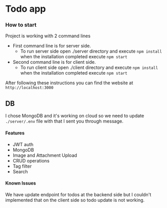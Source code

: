 # Todo app

### How to start

Project is working with 2 command lines
* First command line is for server side.
    - To run server side open ./server directory and execute `npm install` when the installation completed execute `npm start`
* Second  command line is for client side.
    - To run client side open ./client directory and execute `npm install` when the installation completed execute `npm start`

After following these instructions you can find the website at `http://localhost:3000`
## DB
I chose MongoDB and it's working on cloud so we need to update `./server/.env` file with that I sent you through message.

#### Features
- JWT auth
- MongoDB
- Image and Attachment Upload
- CRUD operations
- Tag filter
- Search

#### Known Issues
We have update endpoint for todos at the backend side but I couldn't implemented that on the client side so todo update is not working.


